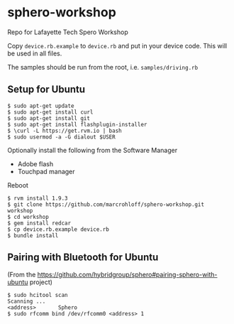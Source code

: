 sphero-workshop
===============

Repo for Lafayette Tech Spero Workshop

Copy `device.rb.example` to `device.rb` and put in your device code.
This will be used in all files.

The samples should be run from the root, i.e. `samples/driving.rb`

Setup for Ubuntu
-----------------

```
$ sudo apt-get update
$ sudo apt-get install curl
$ sudo apt-get install git
$ sudo apt-get install flashplugin-installer
$ \curl -L https://get.rvm.io | bash
$ sudo usermod -a -G dialout $USER
```

Optionally install the following from the Software Manager
* Adobe flash
* Touchpad manager

Reboot

```
$ rvm install 1.9.3
$ git clone https://github.com/marcrohloff/sphero-workshop.git workshop
$ cd workshop
$ gem install redcar
$ cp device.rb.example device.rb
$ bundle install
```

Pairing with Bluetooth for Ubuntu
------------------------------------

(From the https://github.com/hybridgroup/sphero#pairing-sphero-with-ubuntu project)

```
$ sudo hcitool scan
Scanning ...
<address>       Sphero
$ sudo rfcomm bind /dev/rfcomm0 <address> 1
```
